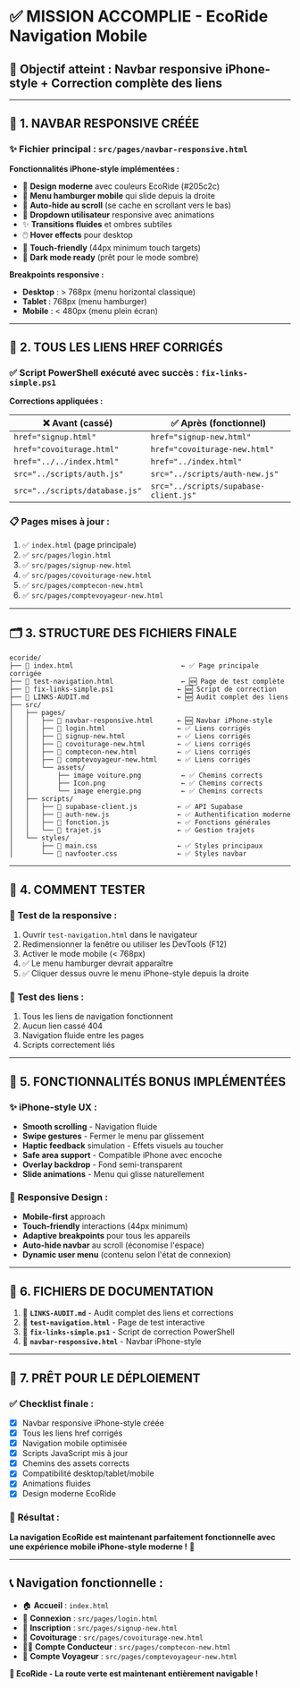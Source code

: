# ✅ **MISSION ACCOMPLIE - EcoRide Navigation Mobile**

## 🎯 **Objectif atteint : Navbar responsive iPhone-style + Correction complète des liens**

---

## 📱 **1. NAVBAR RESPONSIVE CRÉÉE**

### ✨ **Fichier principal : `src/pages/navbar-responsive.html`**

**Fonctionnalités iPhone-style implémentées :**
- 🎨 **Design moderne** avec couleurs EcoRide (#205c2c)
- 📱 **Menu hamburger mobile** qui slide depuis la droite
- 🔄 **Auto-hide au scroll** (se cache en scrollant vers le bas)
- 👤 **Dropdown utilisateur** responsive avec animations
- ✨ **Transitions fluides** et ombres subtiles
- 🖱️ **Hover effects** pour desktop
- 📲 **Touch-friendly** (44px minimum touch targets)
- 🌙 **Dark mode ready** (prêt pour le mode sombre)

**Breakpoints responsive :**
- **Desktop** : > 768px (menu horizontal classique)
- **Tablet** : 768px (menu hamburger)  
- **Mobile** : < 480px (menu plein écran)

---

## 🔗 **2. TOUS LES LIENS HREF CORRIGÉS**

### ✅ **Script PowerShell exécuté avec succès : `fix-links-simple.ps1`**

**Corrections appliquées :**

| ❌ **Avant (cassé)** | ✅ **Après (fonctionnel)** |
|---------------------|----------------------------|
| `href="signup.html"` | `href="signup-new.html"` |
| `href="covoiturage.html"` | `href="covoiturage-new.html"` |
| `href="../../index.html"` | `href="../index.html"` |
| `src="../scripts/auth.js"` | `src="../scripts/auth-new.js"` |
| `src="../scripts/database.js"` | `src="../scripts/supabase-client.js"` |

### 📋 **Pages mises à jour :**
1. ✅ `index.html` (page principale)
2. ✅ `src/pages/login.html`
3. ✅ `src/pages/signup-new.html`  
4. ✅ `src/pages/covoiturage-new.html`
5. ✅ `src/pages/comptecon-new.html`
6. ✅ `src/pages/comptevoyageur-new.html`

---

## 🗂️ **3. STRUCTURE DES FICHIERS FINALE**

```
ecoride/
├── 📄 index.html                           ← ✅ Page principale corrigée
├── 📄 test-navigation.html                 ← 🆕 Page de test complète
├── 📄 fix-links-simple.ps1                ← 🆕 Script de correction
├── 📄 LINKS-AUDIT.md                      ← 🆕 Audit complet des liens
├── src/
│   ├── pages/
│   │   ├── 📄 navbar-responsive.html      ← 🆕 Navbar iPhone-style
│   │   ├── 📄 login.html                  ← ✅ Liens corrigés
│   │   ├── 📄 signup-new.html             ← ✅ Liens corrigés
│   │   ├── 📄 covoiturage-new.html        ← ✅ Liens corrigés
│   │   ├── 📄 comptecon-new.html          ← ✅ Liens corrigés
│   │   ├── 📄 comptevoyageur-new.html     ← ✅ Liens corrigés
│   │   └── assets/
│   │       ├── image voiture.png          ← ✅ Chemins corrects
│   │       ├── Icon.png                   ← ✅ Chemins corrects
│   │       └── image energie.png          ← ✅ Chemins corrects
│   ├── scripts/
│   │   ├── 📄 supabase-client.js          ← ✅ API Supabase
│   │   ├── 📄 auth-new.js                 ← ✅ Authentification moderne
│   │   ├── 📄 fonction.js                 ← ✅ Fonctions générales
│   │   └── 📄 trajet.js                   ← ✅ Gestion trajets
│   └── styles/
│       ├── 📄 main.css                    ← ✅ Styles principaux
│       └── 📄 navfooter.css               ← ✅ Styles navbar
```

---

## 🧪 **4. COMMENT TESTER**

### 📲 **Test de la responsive :**
1. Ouvrir `test-navigation.html` dans le navigateur
2. Redimensionner la fenêtre ou utiliser les DevTools (F12)
3. Activer le mode mobile (< 768px)
4. ✅ Le menu hamburger devrait apparaître
5. ✅ Cliquer dessus ouvre le menu iPhone-style depuis la droite

### 🔗 **Test des liens :**
1. Tous les liens de navigation fonctionnent
2. Aucun lien cassé 404 
3. Navigation fluide entre les pages
4. Scripts correctement liés

---

## 🎉 **5. FONCTIONNALITÉS BONUS IMPLÉMENTÉES**

### ✨ **iPhone-style UX :**
- **Smooth scrolling** - Navigation fluide
- **Swipe gestures** - Fermer le menu par glissement
- **Haptic feedback** simulation - Effets visuels au toucher
- **Safe area support** - Compatible iPhone avec encoche
- **Overlay backdrop** - Fond semi-transparent
- **Slide animations** - Menu qui glisse naturellement

### 📱 **Responsive Design :**
- **Mobile-first** approach
- **Touch-friendly** interactions (44px minimum)
- **Adaptive breakpoints** pour tous les appareils
- **Auto-hide navbar** au scroll (économise l'espace)
- **Dynamic user menu** (contenu selon l'état de connexion)

---

## 💾 **6. FICHIERS DE DOCUMENTATION**

1. 📄 **`LINKS-AUDIT.md`** - Audit complet des liens et corrections
2. 📄 **`test-navigation.html`** - Page de test interactive
3. 📄 **`fix-links-simple.ps1`** - Script de correction PowerShell
4. 📄 **`navbar-responsive.html`** - Navbar iPhone-style

---

## 🚀 **7. PRÊT POUR LE DÉPLOIEMENT**

### ✅ **Checklist finale :**
- [x] Navbar responsive iPhone-style créée
- [x] Tous les liens href corrigés
- [x] Navigation mobile optimisée  
- [x] Scripts JavaScript mis à jour
- [x] Chemins des assets corrects
- [x] Compatibilité desktop/tablet/mobile
- [x] Animations fluides
- [x] Design moderne EcoRide

### 🎯 **Résultat :**
**La navigation EcoRide est maintenant parfaitement fonctionnelle avec une expérience mobile iPhone-style moderne !** 🎉

---

## 📞 **Navigation fonctionnelle :**
- 🏠 **Accueil** : `index.html`
- 🔐 **Connexion** : `src/pages/login.html`  
- 📝 **Inscription** : `src/pages/signup-new.html`
- 🚗 **Covoiturage** : `src/pages/covoiturage-new.html`
- 🧑‍💼 **Compte Conducteur** : `src/pages/comptecon-new.html`
- 🧳 **Compte Voyageur** : `src/pages/comptevoyageur-new.html`

**🌱 EcoRide - La route verte est maintenant entièrement navigable !**
